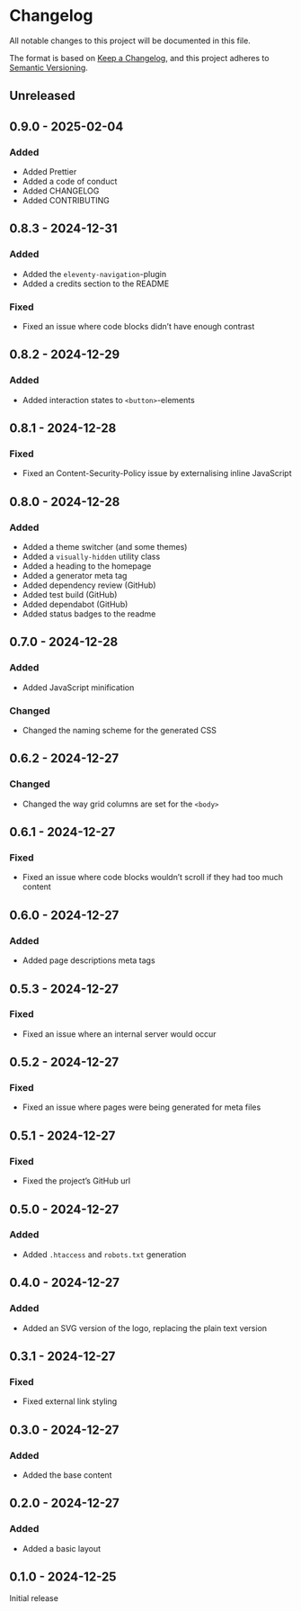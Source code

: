 # Changelog

All notable changes to this project will be documented in this file.

The format is based on [Keep a Changelog](https://keepachangelog.com/en/1.1.0/),
and this project adheres to [Semantic Versioning](https://semver.org/spec/v2.0.0.html).

## Unreleased

## 0.9.0 - 2025-02-04

### Added

- Added Prettier
- Added a code of conduct
- Added CHANGELOG
- Added CONTRIBUTING

## 0.8.3 - 2024-12-31

### Added

- Added the `eleventy-navigation`-plugin
- Added a credits section to the README

### Fixed

- Fixed an issue where code blocks didn’t have enough contrast

## 0.8.2 - 2024-12-29

### Added

- Added interaction states to `<button>`-elements

## 0.8.1 - 2024-12-28

### Fixed

- Fixed an Content-Security-Policy issue by externalising inline JavaScript

## 0.8.0 - 2024-12-28

### Added

- Added a theme switcher (and some themes)
- Added a `visually-hidden` utility class
- Added a heading to the homepage
- Added a generator meta tag
- Added dependency review (GitHub)
- Added test build (GitHub)
- Added dependabot (GitHub)
- Added status badges to the readme

## 0.7.0 - 2024-12-28

### Added

- Added JavaScript minification

### Changed

- Changed the naming scheme for the generated CSS

## 0.6.2 - 2024-12-27

### Changed

- Changed the way grid columns are set for the `<body>`

## 0.6.1 - 2024-12-27

### Fixed

- Fixed an issue where code blocks wouldn’t scroll if they had too much content

## 0.6.0 - 2024-12-27

### Added

- Added page descriptions meta tags

## 0.5.3 - 2024-12-27

### Fixed

- Fixed an issue where an internal server would occur

## 0.5.2 - 2024-12-27

### Fixed

- Fixed an issue where pages were being generated for meta files

## 0.5.1 - 2024-12-27

### Fixed

- Fixed the project’s GitHub url

## 0.5.0 - 2024-12-27

### Added

- Added `.htaccess` and `robots.txt` generation

## 0.4.0 - 2024-12-27

### Added

- Added an SVG version of the logo, replacing the plain text version

## 0.3.1 - 2024-12-27

### Fixed

- Fixed external link styling

## 0.3.0 - 2024-12-27

### Added

- Added the base content

## 0.2.0 - 2024-12-27

### Added

- Added a basic layout

## 0.1.0 - 2024-12-25

Initial release
